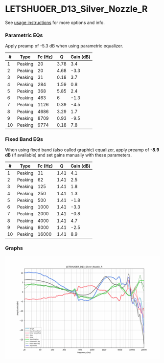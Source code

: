 # LETSHUOER_D13_Silver_Nozzle_R
See [usage instructions](https://github.com/jaakkopasanen/AutoEq#usage) for more options and info.

### Parametric EQs
Apply preamp of -5.3 dB when using parametric equalizer.

|   # | Type    |   Fc (Hz) |    Q |   Gain (dB) |
|-----|---------|-----------|------|-------------|
|   1 | Peaking |        20 | 3.78 |         3.4 |
|   2 | Peaking |        20 | 4.68 |        -3.3 |
|   3 | Peaking |        31 | 0.18 |         3.7 |
|   4 | Peaking |       284 | 1.59 |         0.8 |
|   5 | Peaking |       368 | 5.85 |         2.4 |
|   6 | Peaking |       463 | 6    |        -1.3 |
|   7 | Peaking |      1126 | 0.39 |        -4.5 |
|   8 | Peaking |      4686 | 3.29 |         1.7 |
|   9 | Peaking |      8709 | 0.93 |        -9.5 |
|  10 | Peaking |      9774 | 0.18 |         7.8 |

### Fixed Band EQs
When using fixed band (also called graphic) equalizer, apply preamp of **-8.9 dB** (if available) and set gains manually with these parameters.

|   # | Type    |   Fc (Hz) |    Q |   Gain (dB) |
|-----|---------|-----------|------|-------------|
|   1 | Peaking |        31 | 1.41 |         4.1 |
|   2 | Peaking |        62 | 1.41 |         2.5 |
|   3 | Peaking |       125 | 1.41 |         1.8 |
|   4 | Peaking |       250 | 1.41 |         1.3 |
|   5 | Peaking |       500 | 1.41 |        -1.8 |
|   6 | Peaking |      1000 | 1.41 |        -3.3 |
|   7 | Peaking |      2000 | 1.41 |        -0.8 |
|   8 | Peaking |      4000 | 1.41 |         4.7 |
|   9 | Peaking |      8000 | 1.41 |        -2.5 |
|  10 | Peaking |     16000 | 1.41 |         8.9 |

### Graphs
![](./LETSHUOER_D13_Silver_Nozzle_R.png)
